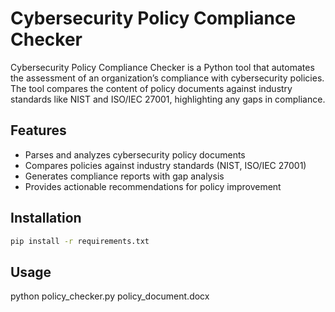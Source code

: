 # Cybersecurity Policy Compliance Checker

Cybersecurity Policy Compliance Checker is a Python tool that automates the assessment of an organization’s compliance with cybersecurity policies. The tool compares the content of policy documents against industry standards like NIST and ISO/IEC 27001, highlighting any gaps in compliance.

## Features
- Parses and analyzes cybersecurity policy documents
- Compares policies against industry standards (NIST, ISO/IEC 27001)
- Generates compliance reports with gap analysis
- Provides actionable recommendations for policy improvement

## Installation
```bash
pip install -r requirements.txt
```

## Usage
python policy_checker.py policy_document.docx
